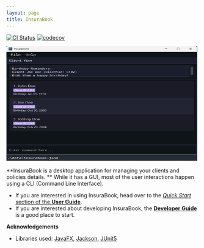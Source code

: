 ```yaml
---
layout: page
title: InsuraBook
---
```


[![CI Status](https://github.com/AY2526S1-CS2103T-F15b-1/tp/workflows/Java%20CI/badge.svg)](https://github.com/AY2526S1-CS2103T-F15b-1/tp/actions)
[![codecov](https://codecov.io/gh/AY2526S1-CS2103T-F15b-1/tp/branch/master/graph/badge.svg)](https://app.codecov.io/gh/AY2526S1-CS2103T-F15b-1/tp/)

<img alt="img.png" height="300" src="images/homepage.png" width="500"/>

**InsuraBook is a desktop application for managing your clients and policies details.
** While it has a GUI, most of the user interactions happen using a CLI (Command Line Interface).

* If you are interested in using InsuraBook, head over to the [_Quick Start_ section of the **User Guide**](UserGuide.html#quick-start).
* If you are interested about developing InsuraBook, the [**Developer Guide**](DeveloperGuide.html) is a good place to start.


**Acknowledgements**

* Libraries used: [JavaFX](https://openjfx.io/), [Jackson](https://github.com/FasterXML/jackson), [JUnit5](https://github.com/junit-team/junit5)
